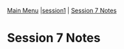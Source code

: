 [Main Menu](../../../sessions/README.md) |[session1](../../session71/) | [Session 7 Notes](../docs/sessionNotes.md)

# Session 7 Notes